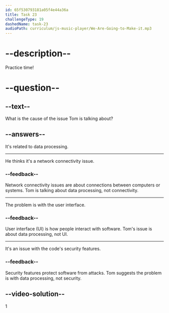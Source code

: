 ```yaml
---
id: 65f530793181a05f4e44a36a
title: Task 23
challengeType: 19
dashedName: task-23
audioPath: curriculum/js-music-player/We-Are-Going-to-Make-it.mp3
---
```


<!--
AUDIO REFERENCE: 
Tom: Well, I believe it may be related to data processing.
-->

# --description--

Practice time! 

# --question--

## --text--

What is the cause of the issue Tom is talking about?

## --answers--

It's related to data processing.

---

He thinks it's a network connectivity issue.

### --feedback--

Network connectivity issues are about connections between computers or systems. Tom is talking about data processing, not connectivity.

---

The problem is with the user interface.

### --feedback--

User interface (UI) is how people interact with software. Tom's issue is about data processing, not UI.

---

It's an issue with the code's security features.

### --feedback--

Security features protect software from attacks. Tom suggests the problem is with data processing, not security.

## --video-solution--

1

